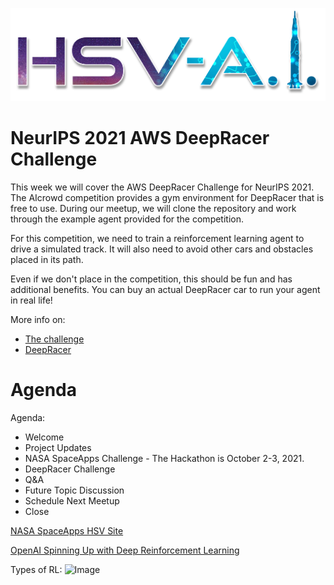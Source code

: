 ![HSV-AI Logo](https://github.com/HSV-AI/hugo-website/blob/master/static/images/logo_v9.png?raw=true)

# NeurIPS 2021 AWS DeepRacer Challenge

This week we will cover the AWS DeepRacer Challenge for NeurIPS 2021. The AIcrowd competition provides a gym environment for DeepRacer that is free to use. During our meetup, we will clone the repository and work through the example agent provided for the competition.

For this competition, we need to train a reinforcement learning agent to drive a simulated track. It will also need to avoid other cars and obstacles placed in its path.

Even if we don't place in the competition, this should be fun and has additional benefits. You can buy an actual DeepRacer car to run your agent in real life!

More info on:
* [The challenge](https://www.aicrowd.com/challenges/neurips-2021-aws-deepracer-ai-driving-olympics-challenge)
* [DeepRacer](https://aws.amazon.com/deepracer/)

# Agenda

Agenda:
- Welcome
- Project Updates
- NASA SpaceApps Challenge -  The Hackathon is October 2-3, 2021.
- DeepRacer Challenge
- Q&A
- Future Topic Discussion
- Schedule Next Meetup
- Close

[NASA SpaceApps HSV Site](https://2021.spaceappschallenge.org/locations/huntsville-al)

[OpenAI Spinning Up with Deep Reinforcement Learning](https://spinningup.openai.com/en/latest)

Types of RL:
![Image](https://spinningup.openai.com/en/latest/_images/rl_algorithms_9_15.svg)



